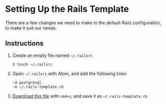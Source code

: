 # Setting Up the Rails Template

There are a few changes we need to make to the default Rails configuration, to make it suit our needs.

## Instructions

1. Create an empty file named `~/.railsrc`
    ```
    $ touch ~/.railsrc
    ```

1. Open `~/.railsrc` with Atom, and add the following lines:
    ```
    -d postgresql
    -m ~/.rails-template.rb
    ```

1. [Download this file](https://raw.githubusercontent.com/Ada-Developers-Academy/textbook-curriculum/master/08-rails/reference/.rails-template.rb) with `cmd+s`, and save it as `~/.rails-template.rb`
